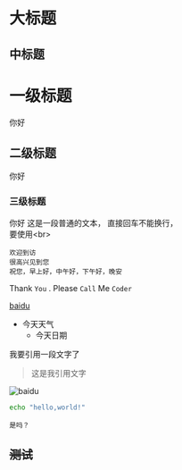 大标题
=====
中标题
-----
# 一级标题
你好
## 二级标题
你好
### 三级标题
你好
这是一段普通的文本，
直接回车不能换行，<br>
要使用\<br>
    
    欢迎到访
    很高兴见到您
    祝您，早上好，中午好，下午好，晚安

Thank `You` . Please `Call` Me `Coder`

[baidu](www.baidu.com "百度")
* 今天天气
  * 今天日期
  
我要引用一段文字了
>这是我引用文字

![baidu](http://www.baidu.com/img/bdlogo.gif "百度logo")

```bash
echo "hello,world!"
```

```不支持
是吗？
```

## ~~测试~~

